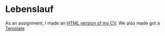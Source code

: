 # Lebenslauf
As an assignment, I made an [HTML version of my CV](lebenslauf.html).
We also made got a [Template](html_template.html)
